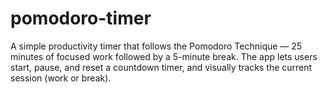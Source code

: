 # pomodoro-timer
A simple productivity timer that follows the Pomodoro Technique — 25 minutes of focused work followed by a 5-minute break. The app lets users start, pause, and reset a countdown timer, and visually tracks the current session (work or break).
